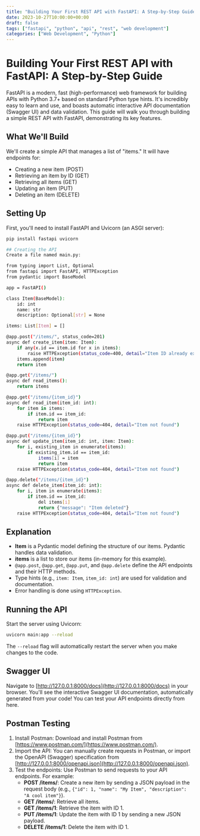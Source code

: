```yaml
---
title: "Building Your First REST API with FastAPI: A Step-by-Step Guide"
date: 2023-10-27T10:00:00+00:00
draft: false
tags: ["fastapi", "python", "api", "rest", "web development"]
categories: ["Web Development", "Python"]
---
```


# Building Your First REST API with FastAPI: A Step-by-Step Guide

FastAPI is a modern, fast (high-performance) web framework for building APIs with Python 3.7+ based on standard Python type hints. It's incredibly easy to learn and use, and boasts automatic interactive API documentation (Swagger UI) and data validation. This guide will walk you through building a simple REST API with FastAPI, demonstrating its key features.

## What We'll Build

We'll create a simple API that manages a list of "items." It will have endpoints for:

- Creating a new item (POST)
- Retrieving an item by ID (GET)
- Retrieving all items (GET)
- Updating an item (PUT)
- Deleting an item (DELETE)

## Setting Up

First, you'll need to install FastAPI and Uvicorn (an ASGI server):

```bash
pip install fastapi uvicorn

## Creating the API
Create a file named main.py:

from typing import List, Optional
from fastapi import FastAPI, HTTPException
from pydantic import BaseModel

app = FastAPI()

class Item(BaseModel):
    id: int
    name: str
    description: Optional[str] = None

items: List[Item] = []

@app.post("/items/", status_code=201)
async def create_item(item: Item):
    if any(x.id == item.id for x in items):
        raise HTTPException(status_code=400, detail="Item ID already exists")
    items.append(item)
    return item

@app.get("/items/")
async def read_items():
    return items

@app.get("/items/{item_id}")
async def read_item(item_id: int):
    for item in items:
        if item.id == item_id:
            return item
    raise HTTPException(status_code=404, detail="Item not found")

@app.put("/items/{item_id}")
async def update_item(item_id: int, item: Item):
    for i, existing_item in enumerate(items):
        if existing_item.id == item_id:
            items[i] = item
            return item
    raise HTTPException(status_code=404, detail="Item not found")

@app.delete("/items/{item_id}")
async def delete_item(item_id: int):
    for i, item in enumerate(items):
        if item.id == item_id:
            del items[i]
            return {"message": "Item deleted"}
    raise HTTPException(status_code=404, detail="Item not found")

```

## Explanation

- **Item** is a Pydantic model defining the structure of our items. Pydantic handles data validation.
- **items** is a list to store our items (in-memory for this example).
- `@app.post`, `@app.get`, `@app.put`, and `@app.delete` define the API endpoints and their HTTP methods.
- Type hints (e.g., `item: Item`, `item_id: int`) are used for validation and documentation.
- Error handling is done using `HTTPException`.

## Running the API

Start the server using Uvicorn:

```bash
uvicorn main:app --reload
```

The `--reload` flag will automatically restart the server when you make changes to the code.

## Swagger UI

Navigate to [http://127.0.0.1:8000/docs](http://127.0.0.1:8000/docs) in your browser. You'll see the interactive Swagger UI documentation, automatically generated from your code! You can test your API endpoints directly from here.

## Postman Testing

1. Install Postman: Download and install Postman from [https://www.postman.com/](https://www.postman.com/).
2. Import the API: You can manually create requests in Postman, or import the OpenAPI (Swagger) specification from [http://127.0.0.1:8000/openapi.json](http://127.0.0.1:8000/openapi.json).
3. Test the endpoints: Use Postman to send requests to your API endpoints. For example:
    - **POST /items/**: Create a new item by sending a JSON payload in the request body (e.g., `{"id": 1, "name": "My Item", "description": "A cool item"}`).
    - **GET /items/**: Retrieve all items.
    - **GET /items/1**: Retrieve the item with ID 1.
    - **PUT /items/1**: Update the item with ID 1 by sending a new JSON payload.
    - **DELETE /items/1**: Delete the item with ID 1.
